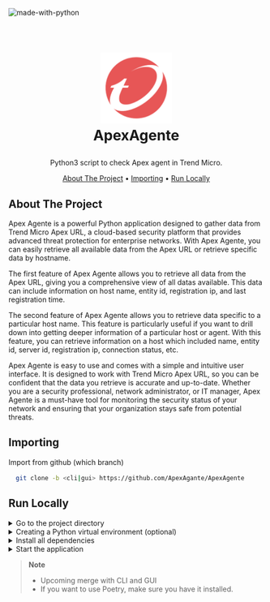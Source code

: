![made-with-python](https://img.shields.io/badge/Made%20with-Python3-brightgreen)

<!-- LOGO -->
<br />
<h1>
<p align="center">
  <img src="https://raw.githubusercontent.com/ApexAgante/ApexAgenteSimple/main/img/new_logo.png" alt="Logo" width="140" height="140">
  <br>ApexAgente
</h1>
  <p align="center">
    Python3 script to check Apex agent in Trend Micro.
    <br />
    </p>
</p>
<p align="center">
  <a href="#about-the-project">About The Project</a> •
  <a href="#importing">Importing</a> •
  <a href="#run-locally">Run Locally</a>
</p>

## About The Project

Apex Agente is a powerful Python application designed to gather data from Trend Micro Apex URL, a cloud-based security platform that provides advanced threat protection for enterprise networks. With Apex Agente, you can easily retrieve all available data from the Apex URL or retrieve specific data by hostname.

The first feature of Apex Agente allows you to retrieve all data from the Apex URL, giving you a comprehensive view of all datas available. This data can include information on host name, entity id, registration ip, and last registration time.

The second feature of Apex Agente allows you to retrieve data specific to a particular host name. This feature is particularly useful if you want to drill down into getting deeper information of a particular host or agent. With this feature, you can retrieve information on a host which included name, entity id, server id, registration ip, connection status, etc.

Apex Agente is easy to use and comes with a simple and intuitive user interface. It is designed to work with Trend Micro Apex URL, so you can be confident that the data you retrieve is accurate and up-to-date. Whether you are a security professional, network administrator, or IT manager, Apex Agente is a must-have tool for monitoring the security status of your network and ensuring that your organization stays safe from potential threats.

## Importing

Import from github (which branch)

```bash
  git clone -b <cli|gui> https://github.com/ApexAgante/ApexAgente
```

## Run Locally

<details>
<summary>Go to the project directory</summary>
Go to the cloned project directory by using this command
Change the folder name to make it simple as you like

```bash
mv ApexAgente CLI
cd CLI
```

</details>

<details>
<summary>Creating a Python virtual environment (optional)</summary>
To create a Python virtual environment, run the following command

```bash
python3 -m venv venv
. venv/bin/activate
```

</details>

<details>
<summary>Install all dependencies</summary>
Install every dependencies

- For poetry,
```bash
poetry install
```

- For non poetry (pip)
```bash
pip install -r requirements.txt
```

</details>

<details>
<summary>Start the application</summary>
To start the application you can run this command

- For poetry
```bash
poetry run app
```

- For non poetry
```bash
python3 -m app/main.py
```

</details>

> **Note**
>
> - Upcoming merge with CLI and GUI
> - If you want to use Poetry, make sure you have it installed.
